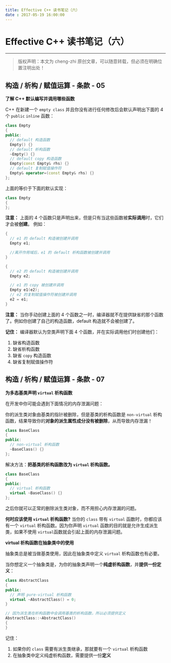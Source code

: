 ```yaml
---
title: Effective C++ 读书笔记（六）
date : 2017-05-19 16:00:00
---
```


# Effective C++ 读书笔记（六）
***
> 版权声明：本文为 cheng-zhi 原创文章，可以随意转载，但必须在明确位置注明出处！ 

## 构造 / 析构 / 赋值运算 - 条款 - 05

**了解 C++ 默认编写并调用哪些函数**

C++ 在新建一个 `empty class` 并且你没有进行任何修改后会默认声明出下面的 4 个 `public` `inline` 函数：
```cpp
class Empty
{
public:
  // default 构造函数
  Empty() {}
  // default 析构函数
  ~Empty() {}
  // default copy 构造函数
  Empty(const Empty& rhs) {}
  // default 复制赋值操作符
  Empty& operator=(const Empty& rhs) {}
};
```
上面的等价于下面的默认实现：
```cpp
class Empty
{
};
```

**注意：** 上面的 4 个函数只是声明出来，但是只有当这些函数被**实际调用**时，它们才会被**创建**。
例如：
```cpp
{
  // e1 的 default 构造被创建并调用
  Empty e1;

  //离开作用域后，e1 的 default 析构函数被创建并调用
}

{
  // e2 的 default 构造被创建并调用
  Empty e2;

  // e1 的 copy 被创建并调用
  Empty e1(e2);
  // e2 的复制赋值操作符被创建并调用
  e2 = e1;
}
```

**注意：** 当你手动创建上面的 4 个函数之一时，编译器就不在提供缺省的那个函数了。例如你创建了自己的构造函数，default 构造就不会被创建了。

**记住：**
编译器默认为空类声明下面 4 个函数，并在实际调用他们时创建他们：
1. 缺省构造函数
2. 缺省析构函数
3. 缺省 `copy` 构造函数
4. 缺省复制赋值操作符


## 构造 / 析构 / 赋值运算 - 条款 - 07

**为多态基类声明 `virtual` 析构函数**


在开发中你可能会遇到下面情况的内存泄漏问题：

你的派生类对象由基类的指针被删除，但是基类的析构函数是 `non-virtual` 析构函数，结果导致你的**对象的派生属性成分没有被删除**，从而导致内存泄漏！
```cpp
class BaseClass
{
public:
  // non-virtual 析构函数
  ~BaseClass() {}
};
```


解决方法：**把基类的析构函数改为 `virtual` 析构函数。**
```cpp
class BaseClass
{
public:
  // virtual 析构函数
  virtual ~BaseClass() {}
};
```
之后你就可以正常的删除派生类对象，而不用担心内存泄漏的问题。

**何时应该使用 `virtual` 析构函数?**
当你的 `class` 带有 `virtual` 函数时，你都应该有一个 `virtual` 析构函数。因为你声明 `virtual` 函数的目的就是允许生成派生类，如果不使用 `virtual`函数就会引起上面的内存泄漏问题。

**virtual 析构函数在抽象类中的使用**

抽象类总是被当做基类使用，因此在抽象类中定义 `virtual` 析构函数也有必要。

当你想定义一个抽象类是，为你的抽象类声明一个**纯虚析构函数**，并**提供一份定义**：
```cpp
class AbstractClass
{
public:
  // 声明 pure-virtual 析构函数
  virtual ~AbstractClass() = 0;
}

// 因为派生类在析构函数中会调用基类的析构函数，所以必须提供定义
AbstractClass::~AbstractClass()
{
}
```

记住：
1. 如果你的 `class` 需要有派生类继承，那就要有一个 `virtual` 析构函数
2. 在抽象类中定义纯虚析构函数，需要提供一份**定义**

